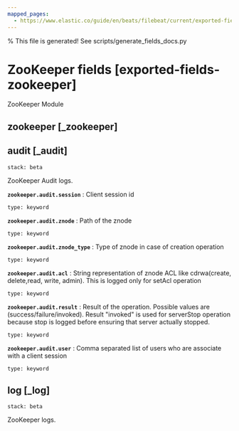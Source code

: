 ```yaml
---
mapped_pages:
  - https://www.elastic.co/guide/en/beats/filebeat/current/exported-fields-zookeeper.html
---
```


% This file is generated! See scripts/generate_fields_docs.py

# ZooKeeper fields [exported-fields-zookeeper]

ZooKeeper Module

## zookeeper [_zookeeper]



## audit [_audit]

```{applies_to}
stack: beta
```

ZooKeeper Audit logs.

**`zookeeper.audit.session`**
:   Client session id

    type: keyword


**`zookeeper.audit.znode`**
:   Path of the znode

    type: keyword


**`zookeeper.audit.znode_type`**
:   Type of znode in case of creation operation

    type: keyword


**`zookeeper.audit.acl`**
:   String representation of znode ACL like cdrwa(create, delete,read, write, admin). This is logged only for setAcl operation

    type: keyword


**`zookeeper.audit.result`**
:   Result of the operation. Possible values are (success/failure/invoked). Result "invoked" is used for serverStop operation because stop is logged before ensuring that server actually stopped.

    type: keyword


**`zookeeper.audit.user`**
:   Comma separated list of users who are associate with a client session

    type: keyword


## log [_log]

```{applies_to}
stack: beta
```

ZooKeeper logs.

